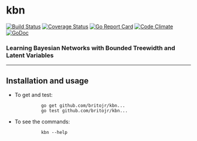 # kbn

[![Build Status](https://travis-ci.org/britojr/kbn.svg?branch=master)](https://travis-ci.org/britojr/kbn)
[![Coverage Status](https://coveralls.io/repos/github/britojr/kbn/badge.svg?branch=master)](https://coveralls.io/github/britojr/kbn?branch=master)
[![Go Report Card](https://goreportcard.com/badge/github.com/britojr/kbn)](https://goreportcard.com/report/github.com/britojr/kbn)
[![Code Climate](https://codeclimate.com/github/britojr/kbn/badges/gpa.svg)](https://codeclimate.com/github/britojr/kbn)
[![GoDoc](https://godoc.org/github.com/britojr/kbn?status.svg)](http://godoc.org/github.com/britojr/kbn)

### Learning Bayesian Networks with Bounded Treewidth and Latent Variables

___

## Installation and usage

* To get and test:

                go get github.com/britojr/kbn...
                go test github.com/britojr/kbn...

* To see the commands:

                kbn --help
